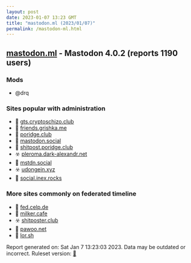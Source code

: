 ```yaml
---
layout: post
date: 2023-01-07 13:23 GMT
title: "mastodon.ml (2023/01/07)"
permalink: /mastodon-ml.html
---
```



## [mastodon.ml](https://mastodon.ml) - Mastodon 4.0.2 (reports 1190 users)

### Mods
 * @drq

### Sites popular with administration

* 🐘 [gts.cryptoschizo.club](/gts-cryptoschizo-club.html)
* 🐘 [friends.grishka.me](/friends-grishka-me.html)
* 🐘 [poridge.club](/poridge-club.html)
* 🐘 [mastodon.social](/mastodon-social.html)
* 🐘 [shitpost.poridge.club](/shitpost-poridge-club.html)
* ☣️ [pleroma.dark-alexandr.net](/pleroma-dark-alexandr-net.html)
* 🐘 [mstdn.social](/mstdn-social.html)
* ☣️ [udongein.xyz](/udongein-xyz.html)
* 🐘 [social.inex.rocks](/social-inex-rocks.html)

### More sites commonly on federated timeline

* 🐘 [fed.celp.de](/fed-celp-de.html)
* 🚫 [milker.cafe](/milker-cafe.html)
* ☣️ [shitposter.club](/shitposter-club.html)
* 🚫 [pawoo.net](/pawoo-net.html)
* 🐘 [lor.sh](/lor-sh.html)

Report generated on: Sat Jan  7 13:23:03 2023. Data may be outdated or incorrect.
Ruleset version: [🏀](/version-basketball)

